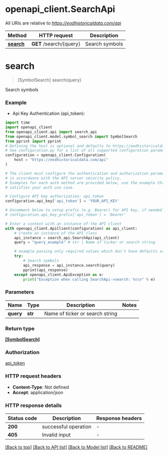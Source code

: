 # openapi_client.SearchApi

All URIs are relative to *https://eodhistoricaldata.com/api*

Method | HTTP request | Description
------------- | ------------- | -------------
[**search**](SearchApi.md#search) | **GET** /search/{query} | Search symbols


# **search**
> [SymbolSearch] search(query)

Search symbols

### Example

* Api Key Authentication (api_token):
```python
import time
import openapi_client
from openapi_client.api import search_api
from openapi_client.model.symbol_search import SymbolSearch
from pprint import pprint
# Defining the host is optional and defaults to https://eodhistoricaldata.com/api
# See configuration.py for a list of all supported configuration parameters.
configuration = openapi_client.Configuration(
    host = "https://eodhistoricaldata.com/api"
)

# The client must configure the authentication and authorization parameters
# in accordance with the API server security policy.
# Examples for each auth method are provided below, use the example that
# satisfies your auth use case.

# Configure API key authorization: api_token
configuration.api_key['api_token'] = 'YOUR_API_KEY'

# Uncomment below to setup prefix (e.g. Bearer) for API key, if needed
# configuration.api_key_prefix['api_token'] = 'Bearer'

# Enter a context with an instance of the API client
with openapi_client.ApiClient(configuration) as api_client:
    # Create an instance of the API class
    api_instance = search_api.SearchApi(api_client)
    query = "query_example" # str | Name of ticker or search string

    # example passing only required values which don't have defaults set
    try:
        # Search symbols
        api_response = api_instance.search(query)
        pprint(api_response)
    except openapi_client.ApiException as e:
        print("Exception when calling SearchApi->search: %s\n" % e)
```


### Parameters

Name | Type | Description  | Notes
------------- | ------------- | ------------- | -------------
 **query** | **str**| Name of ticker or search string |

### Return type

[**[SymbolSearch]**](SymbolSearch.md)

### Authorization

[api_token](../README.md#api_token)

### HTTP request headers

 - **Content-Type**: Not defined
 - **Accept**: application/json


### HTTP response details
| Status code | Description | Response headers |
|-------------|-------------|------------------|
**200** | successful operation |  -  |
**405** | Invalid input |  -  |

[[Back to top]](#) [[Back to API list]](../README.md#documentation-for-api-endpoints) [[Back to Model list]](../README.md#documentation-for-models) [[Back to README]](../README.md)

